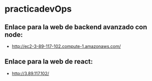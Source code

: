 # practicadevOps
## Enlace para la web de backend avanzado con node:
  - http://ec2-3-89-117-102.compute-1.amazonaws.com/
## Enlace para la web de react:
  - http://3.89.117.102/
